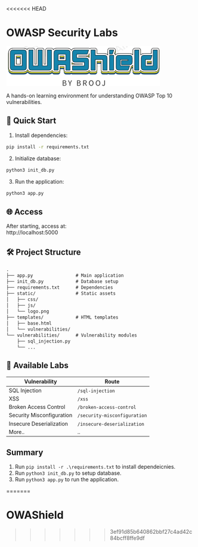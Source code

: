 <<<<<<< HEAD

# OWASP Security Labs

![OWASP Logo](static/logo.png)

A hands-on learning environment for understanding OWASP Top 10 vulnerabilities.

## 🚀 Quick Start

1. Install dependencies:
```bash
pip install -r requirements.txt
```
2. Initialize database:
```bash
python3 init_db.py
```

3. Run the application:
```bash
python3 app.py
```

## 🌐 Access

After starting, access at:  
http://localhost:5000

## 🛠️ Project Structure

```text
.
├── app.py                # Main application
├── init_db.py            # Database setup
├── requirements.txt      # Dependencies
├── static/               # Static assets
│   ├── css/
│   ├── js/
│   └── logo.png
├── templates/            # HTML templates
│   ├── base.html
│   └── vulnerabilities/
└── vulnerabilities/      # Vulnerability modules
    ├── sql_injection.py
    └── ...
```

## 🎯 Available Labs

| Vulnerability | Route |
|--------------|-------|
| SQL Injection | `/sql-injection` |
| XSS | `/xss` |
| Broken Access Control | `/broken-access-control` |
| Security Misconfiguration | `/security-misconfiguration` |
| Insecure Deserialization | `/insecure-deserialization` |
| More.. | .. |



## Summary

1. Run `pip install -r .\requirements.txt` to install dependeicnies.
2. Run `python3 init_db.py` to setup database.
3. Run `python3 app.py` to run the application.


=======
# OWAShield
>>>>>>> 3ef91d85b640862bbf27c4ad42c84bcff8ffe9df
